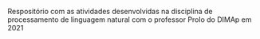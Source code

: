 Respositório com as atividades desenvolvidas na disciplina de processamento de linguagem natural com o professor Prolo do DIMAp em 2021
